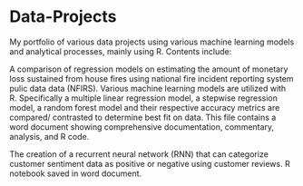 # Data-Projects
My portfolio of various data projects using various machine learning models and analytical processes, mainly using R. Contents include:

A comparison of regression models on estimating the amount of monetary loss sustained from house fires using national fire incident reporting system pulic data data (NFIRS). Various machine learning models are utilized with R. Specifically a multiple linear regression model, a stepwise regression model, a random forest model and their respective accuracy metrics are compared/ contrasted to determine best fit on data. This file contains a word document showing comprehensive documentation, commentary, analysis, and R code. 

The creation of a recurrent neural network (RNN) that can categorize customer sentiment data as positive or negative using customer reviews. R notebook saved in word document. 

